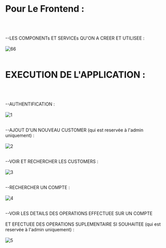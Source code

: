 <h1>Pour Le Frontend :</h1>
<br></br>

--LES COMPONENTs ET SERVICEs QU'ON A CREER ET UTILISEE :
<br></br>
![66](https://github.com/FahdFahd02/DigitalBanking-Frontend/assets/118827183/bffe8bff-1fc9-4353-a506-7fdd514f50ef)
<br></br>

<h1>EXECUTION DE L'APPLICATION :</h1>
<br></br>

--AUTHENTIFICATION :
<br></br>
![1](https://github.com/FahdFahd02/DigitalBanking-Frontend/assets/118827183/aaa102f7-aa38-45df-935b-ff183f7d3ec2)
<br></br>

--AJOUT D'UN NOUVEAU CUSTOMER (qui est reservée à l'admin uniquement) :
<br></br>
![2](https://github.com/FahdFahd02/DigitalBanking-Frontend/assets/118827183/445c0b1d-9440-4ca2-b231-e8af88cf3ab4)
<br></br>

--VOIR ET RECHERCHER LES CUSTOMERS :
<br></br>
![3](https://github.com/FahdFahd02/DigitalBanking-Frontend/assets/118827183/ecbd54b3-82da-4d26-9705-12dba9690b76)
<br></br>

--RECHERCHER UN COMPTE :
<br></br>
![4](https://github.com/FahdFahd02/DigitalBanking-Frontend/assets/118827183/0038cefa-ebf7-4b34-943d-47c6a036477c)
<br></br>

--VOIR LES DETAILS DES OPERATIONS EFFECTUEE SUR UN COMPTE 
<br></br>
ET EFECTUEE DES OPERATIONS SUPLEMENTAIRE SI SOUHAITEE (qui est reservée à l'admin uniquement) :
<br></br>
![5](https://github.com/FahdFahd02/DigitalBanking-Frontend/assets/118827183/9ce37263-3b01-40e8-ba28-d63585ef084b)
<br></br>


